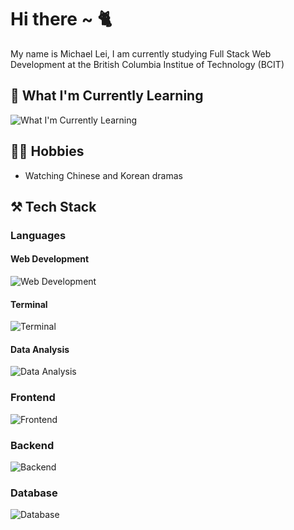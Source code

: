# Hi there ~ 🐈
My name is Michael Lei, I am currently studying Full Stack Web Development at the British Columbia Institue of Technology (BCIT)

## 🤯 What I'm Currently Learning
![What I'm Currently Learning](https://skillicons.dev/icons?i=ts,react,deno,php)

## 👨‍💻 Hobbies
- Watching Chinese and Korean dramas

## ⚒️ Tech Stack
### Languages
#### Web Development
![Web Development](https://skillicons.dev/icons?i=html,css,javascript,webpack)
#### Terminal
![Terminal](https://skillicons.dev/icons?i=bash,powershell)
#### Data Analysis
![Data Analysis](https://skillicons.dev/icons?i=py,r)
### Frontend
![Frontend](https://skillicons.dev/icons?i=bootstrap,sass,ps,ai,figma)
### Backend
![Backend](https://skillicons.dev/icons?i=nodejs,express,pug)
### Database
![Database](https://skillicons.dev/icons?i=mongodb,mysql)

<!--
**michaeleii/michaeleii** is a ✨ _special_ ✨ repository because its `README.md` (this file) appears on your GitHub profile.

Here are some ideas to get you started:

- 🔭 I’m currently working on ...
- 🌱 I’m currently learning ...
- 👯 I’m looking to collaborate on ...
- 🤔 I’m looking for help with ...
- 💬 Ask me about ...
- 📫 How to reach me: ...
- 😄 Pronouns: ...
- ⚡ Fun fact: ...
-->
